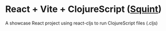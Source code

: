 # React + Vite + ClojureScript ([Squint](https://github.com/squint-cljs/squint))

A showcase React project using react-cljs to run ClojureScript files (.cljs)
